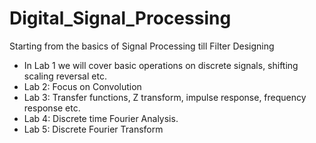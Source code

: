 # Digital_Signal_Processing
 Starting from the basics of Signal Processing till Filter Designing
 
 * In Lab 1 we will cover basic operations on discrete signals, shifting scaling reversal etc.
 * Lab 2: Focus on Convolution
 * Lab 3: Transfer functions, Z transform, impulse response, frequency response etc.
 * Lab 4: Discrete time Fourier Analysis.
 * Lab 5: Discrete Fourier Transform
